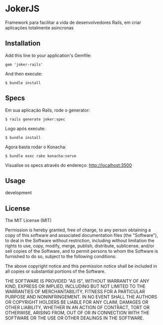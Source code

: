 JokerJS
============

Framework para facilitar a vida de desenvolvedores Rails, em criar aplica&ccedil;ões totalmente asincronas

Installation
---------------

Add this line to your application's Gemfile:

    gem 'joker-rails'

And then execute:

    $ bundle install

Specs
-----

Em sua aplica&ccedil;ão Rails, rode o generator:

    $ rails generate joker:spec

Logo após execute:

    $ bundle install

Agora basta rodar o Konacha:

    $ bundle exec rake konacha:serve

Visualise os specs através do endere&ccedil;o: [http://localhost:3500](http://localhost:3500)

Usage
-----

development

License
-------

The MIT License (MIT)

Permission is hereby granted, free of charge, to any person obtaining a copy of
this software and associated documentation files (the "Software"), to deal in
the Software without restriction, including without limitation the rights to
use, copy, modify, merge, publish, distribute, sublicense, and/or sell copies of
the Software, and to permit persons to whom the Software is furnished to do so,
subject to the following conditions:

The above copyright notice and this permission notice shall be included in all
copies or substantial portions of the Software.

THE SOFTWARE IS PROVIDED "AS IS", WITHOUT WARRANTY OF ANY KIND, EXPRESS OR
IMPLIED, INCLUDING BUT NOT LIMITED TO THE WARRANTIES OF MERCHANTABILITY, FITNESS
FOR A PARTICULAR PURPOSE AND NONINFRINGEMENT. IN NO EVENT SHALL THE AUTHORS OR
COPYRIGHT HOLDERS BE LIABLE FOR ANY CLAIM, DAMAGES OR OTHER LIABILITY, WHETHER
IN AN ACTION OF CONTRACT, TORT OR OTHERWISE, ARISING FROM, OUT OF OR IN
CONNECTION WITH THE SOFTWARE OR THE USE OR OTHER DEALINGS IN THE SOFTWARE.

